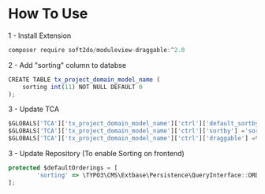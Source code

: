 
# How To Use

1 - Install Extension

```javascript
composer require soft2do/moduleview-draggable:^2.0
```

2 - Add "sorting" column to databse

```javascript
CREATE TABLE tx_project_domain_model_name (
	sorting int(11) NOT NULL DEFAULT 0
);
```

3 - Update TCA 

```javascript
$GLOBALS['TCA']['tx_project_domain_model_name']['ctrl']['default_sortby'] ='sorting';
$GLOBALS['TCA']['tx_project_domain_model_name']['ctrl']['sortby'] ='sorting';
$GLOBALS['TCA']['tx_project_domain_model_name']['ctrl']['draggable'] =true;

```

3 - Update Repository  (To enable Sorting on frontend)

```javascript
protected $defaultOrderings = [
        'sorting' => \TYPO3\CMS\Extbase\Persistence\QueryInterface::ORDER_ASCENDING,
];
```
